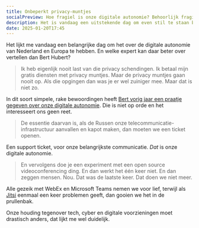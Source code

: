 ```yaml
---
title: Onbeperkt privacy-muntjes
socialPreview: Hoe fragiel is onze digitale autonomie? Behoorlijk fragiel helaas.
description: Het is vandaag een uitstekende dag om even stil te staan bij onze digitale autonomie.
date: 2025-01-20T17:45
---
```


Het lijkt me vandaag een belangrijke dag om het over de digitale autonomie van Nederland en Europa te hebben. En welke expert kan daar beter over vertellen dan Bert Hubert?

> Ik heb eigenlijk nooit last van die privacy schendingen. Ik betaal mijn gratis diensten met privacy muntjes. Maar de privacy muntjes gaan nooit op. Als die opgingen dan was je er wel zuiniger mee. Maar dat is niet zo.

In dit soort simpele, rake bewoordingen heeft [Bert vorig jaar een praatje gegeven over onze digitale autonomie](https://berthub.eu/articles/posts/publicspaces-digitale-autonomie-7-juni-2024/). Die is niet op orde en het interesseert ons geen reet.

> De essentie daarvan is, als de Russen onze telecommunicatie-infrastructuur aanvallen en kapot maken, dan moeten we een ticket openen.

Een support ticket, voor onze belangrijkste communicatie. _Dat_ is onze digitale autonomie.

> En vervolgens doe je een experiment met een open source videoconferencing ding. En dan werkt het één keer niet. En dan zeggen mensen. Nou. Dat was de laatste keer. Dat doen we niet meer.

Alle gezeik met WebEx en Microsoft Teams nemen we voor lief, terwijl als [Jitsi](https://jitsi.org/) eenmaal een keer problemen geeft, dan gooien we het in de prullenbak.

Onze houding tegenover tech, cyber en digitale voorzieningen moet drastisch anders, dat lijkt me wel duidelijk.